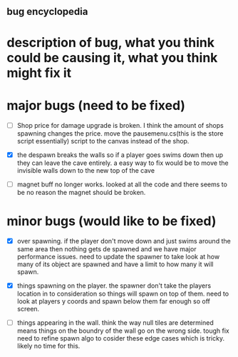 ## bug encyclopedia
# description of bug, what you think could be causing it, what you think might fix it

# major bugs (need to be fixed)
- [ ] Shop price for damage upgrade is broken. I think the amount of shops spawning changes the price. move the pausemenu.cs(this is the store script essentially) script to the canvas instead of the shop.

- [x] the despawn breaks the walls so if a player goes swims down then up they can leave the cave entirely. a easy way to fix would be to move the invisible walls down to the new top of the cave

- [ ] magnet buff no longer works. looked at all the code and there seems to be no reason the magnet should be broken. 

# minor bugs (would like to be fixed)

- [x] over spawning. if the player don't move down and just swims around the same area then nothing gets de spawned and we have major performance issues. need to update the spawner to take look at how many of its object are spawned and have a limit to how many it will spawn. 

- [x] things spawning on the player. the spawner don't take the players location in to consideration so things will spawn on top of them. need to look at players y coords and spawn below them far enough so off screen.

- [ ] things appearing in the wall. think the way null tiles are determined means things on the boundry of the wall go on the wrong side. tough fix need to refine spawn algo to cosider these edge cases which is tricky. likely no time for this.